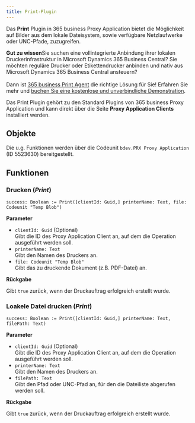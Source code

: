 ```yaml
---
title: Print-Plugin
---
```


Das **Print** Plugin in 365 business Proxy Application bietet die Möglichkeit auf Bilder aus dem lokale Dateisystem, sowie verfügbare Netzlaufwerke oder UNC-Pfade, zuzugreifen.

<div class="alert alert-notice">
    <i class="fa-light fa-hand-point-up fa-lg"></i> <strong>Gut zu wissen</strong>Sie suchen eine vollintegrierte Anbindung ihrer lokalen Druckerinfrastruktur in Microsoft Dynamics 365 Business Central? Sie m&ouml;chten reguläre Drucker oder Etikettendrucker anbinden und nativ aus Microsoft Dynamics 365 Business Central ansteuern?<br>
    <br>Dann ist <a href="https://365businessdev.com/produkte-loesungen/365-business-print-agent/" target="_blank">365 business Print Agent</a> die richtige L&ouml;sung f&uuml;r Sie! Erfahren Sie mehr und <a href="https://calendly.com/365businessdev" target="_blank">buchen Sie eine kostenlose und unverbindliche Demonstration</a>.
</div>

Das Print Plugin gehört zu den Standard Plugins von 365 business Proxy Application und kann direkt über die Seite **Proxy Application Clients** installiert werden.

## Objekte

Die u.g. Funktionen werden über die Codeunit `bdev.PRX Proxy Application` (ID 5523630) bereitgestellt.

## Funktionen

### Drucken (*Print*)

```al
success: Boolean := Print([clientId: Guid,] printerName: Text, file: Codeunit "Temp Blob")
```

**Parameter**

 - `clientId: Guid` (Optional)<br>
   Gibt die ID des Proxy Application Client an, auf dem die Operation ausgeführt werden soll.
 - `printerName: Text`<br>
   Gibt den Namen des Druckers an.
 - `file: Codeunit "Temp Blob"`<br>
   Gibt das zu druckende Dokument (z.B. PDF-Datei) an.

**Rückgabe**

Gibt `true` zurück, wenn der Druckauftrag erfolgreich erstellt wurde.

### Loakele Datei drucken (*Print*)

```al
success: Boolean := Print([clientId: Guid,] printerName: Text, filePath: Text)
```

**Parameter**

 - `clientId: Guid` (Optional)<br>
   Gibt die ID des Proxy Application Client an, auf dem die Operation ausgeführt werden soll.
 - `printerName: Text`<br>
   Gibt den Namen des Druckers an.
 - `filePath: Text`<br>
   Gibt den Pfad oder UNC-Pfad an, für den die Dateiliste abgerufen werden soll.

**Rückgabe**

Gibt `true` zurück, wenn der Druckauftrag erfolgreich erstellt wurde.
